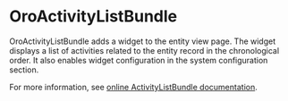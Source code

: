 # OroActivityListBundle

OroActivityListBundle adds a widget to the entity view page. The widget displays a list of activities related to the entity record in the chronological order. It also enables widget configuration in the system configuration section.

For more information, see [online ActivityListBundle documentation](https://doc.oroinc.com/bundles/platform/ActivityListBundle/).